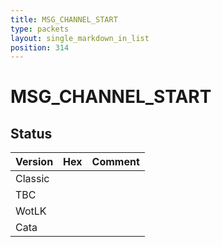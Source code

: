 ```yaml
---
title: MSG_CHANNEL_START
type: packets
layout: single_markdown_in_list
position: 314
---
```


# MSG_CHANNEL_START

## Status

Version | Hex | Comment
---------- | ---------- | ---------- 
Classic |  |  
TBC |  |  
WotLK |  |  
Cata |  |  
